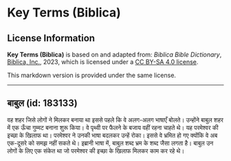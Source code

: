 # Key Terms (Biblica)

## License Information

**Key Terms (Biblica)** is based on and adapted from: _Biblica Bible Dictionary_, [Biblica, Inc.](https://www.biblica.com/), 2023, which is licensed under a [CC BY-SA 4.0 license](https://creativecommons.org/licenses/by-sa/4.0/legalcode.en).

This markdown version is provided under the same license.



--------------------------------

## बाबुल (id: 183133)

वह शहर जिसे लोगों ने मिलकर बनाया था इससे पहले कि वे अलग\-अलग भाषाएँ बोलते। उन्होंने बाबुल शहर में एक ऊँचा गुम्मट बनाना शुरू किया। वे पृथ्वी पर फैलने के बजाय वहीं रहना चाहते थे। यह परमेश्वर की इच्छा के खिलाफ था। परमेश्वर ने उनकी भाषा बदलकर उन्हें रोका। इससे वे भ्रमित हो गए क्योंकि वे अब एक\-दूसरे को समझ नहीं सकते थे। इब्रानी भाषा में, बाबुल शब्द भ्रम के शब्द जैसा लगता है। बाबुल उन लोगों के लिए एक संकेत था जो परमेश्वर की इच्छा के खिलाफ मिलकर काम कर रहे थे।


